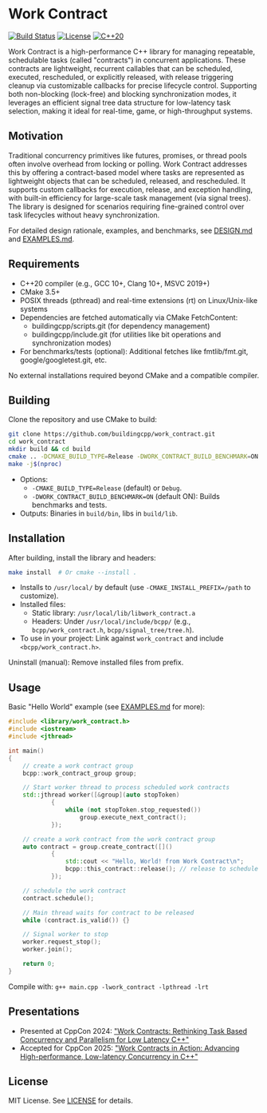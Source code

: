 # Work Contract

[![Build Status](https://img.shields.io/badge/build-passing-brightgreen.svg)](https://github.com/buildingcpp/work_contract/actions) [![License](https://img.shields.io/badge/license-MIT-blue.svg)](LICENSE) [![C++20](https://img.shields.io/badge/C%2B%2B-20-blue)](https://en.cppreference.com/w/cpp/20)

Work Contract is a high-performance C++ library for managing repeatable, schedulable tasks (called "contracts") in concurrent applications. These contracts are lightweight, recurrent callables that can be scheduled, executed, rescheduled, or explicitly released, with release triggering cleanup via customizable callbacks for precise lifecycle control. Supporting both non-blocking (lock-free) and blocking synchronization modes, it leverages an efficient signal tree data structure for low-latency task selection, making it ideal for real-time, game, or high-throughput systems.

## Motivation

Traditional concurrency primitives like futures, promises, or thread pools often involve overhead from locking or polling. Work Contract addresses this by offering a contract-based model where tasks are represented as lightweight objects that can be scheduled, released, and rescheduled. It supports custom callbacks for execution, release, and exception handling, with built-in efficiency for large-scale task management (via signal trees). The library is designed for scenarios requiring fine-grained control over task lifecycles without heavy synchronization.

For detailed design rationale, examples, and benchmarks, see [DESIGN.md](DESIGN.md) and [EXAMPLES.md](EXAMPLES.md).

## Requirements

- C++20 compiler (e.g., GCC 10+, Clang 10+, MSVC 2019+)
- CMake 3.5+
- POSIX threads (pthread) and real-time extensions (rt) on Linux/Unix-like systems
- Dependencies are fetched automatically via CMake FetchContent:
  - buildingcpp/scripts.git (for dependency management)
  - buildingcpp/include.git (for utilities like bit operations and synchronization modes)
- For benchmarks/tests (optional): Additional fetches like fmtlib/fmt.git, google/googletest.git, etc.

No external installations required beyond CMake and a compatible compiler.

## Building

Clone the repository and use CMake to build:

```bash
git clone https://github.com/buildingcpp/work_contract.git
cd work_contract
mkdir build && cd build
cmake .. -DCMAKE_BUILD_TYPE=Release -DWORK_CONTRACT_BUILD_BENCHMARK=ON  # Optional: Enable benchmarks
make -j$(nproc)
```

- Options:
  - `-CMAKE_BUILD_TYPE=Release` (default) or `Debug`.
  - `-DWORK_CONTRACT_BUILD_BENCHMARK=ON` (default ON): Builds benchmarks and tests.
- Outputs: Binaries in `build/bin`, libs in `build/lib`.

## Installation

After building, install the library and headers:

```bash
make install  # Or cmake --install .
```

- Installs to `/usr/local/` by default (use `-CMAKE_INSTALL_PREFIX=/path` to customize).
- Installed files:
  - Static library: `/usr/local/lib/libwork_contract.a`
  - Headers: Under `/usr/local/include/bcpp/` (e.g., `bcpp/work_contract.h`, `bcpp/signal_tree/tree.h`).
- To use in your project: Link against `work_contract` and include `<bcpp/work_contract.h>`.

Uninstall (manual): Remove installed files from prefix.

## Usage

Basic "Hello World" example (see [EXAMPLES.md](EXAMPLES.md) for more):

```cpp
#include <library/work_contract.h>
#include <iostream>
#include <jthread>

int main() 
{
	// create a work contract group
	bcpp::work_contract_group group;

	// Start worker thread to process scheduled work contracts
	std::jthread worker([&group](auto stopToken) 
			{
				while (not stopToken.stop_requested())
					group.execute_next_contract();
			});

	// create a work contract from the work contract group
	auto contract = group.create_contract([]() 
			{
				std::cout << "Hello, World! from Work Contract\n";
				bcpp::this_contract::release(); // release to schedule async destruction of this contract
			});

	// schedule the work contract
	contract.schedule();

	// Main thread waits for contract to be released
	while (contract.is_valid()) {}

	// Signal worker to stop
	worker.request_stop();
	worker.join();

	return 0;
}
```

Compile with: `g++ main.cpp -lwork_contract -lpthread -lrt`

## Presentations

- Presented at CppCon 2024: ["Work Contracts: Rethinking Task Based Concurrency and Parallelism for Low Latency C++"](https://cppcon.org/cppcon-2024-program/)
- Accepted for CppCon 2025: ["Work Contracts in Action: Advancing High-performance, Low-latency Concurrency in C++"](https://cppcon.org)

## License

MIT License. See [LICENSE](LICENSE) for details.